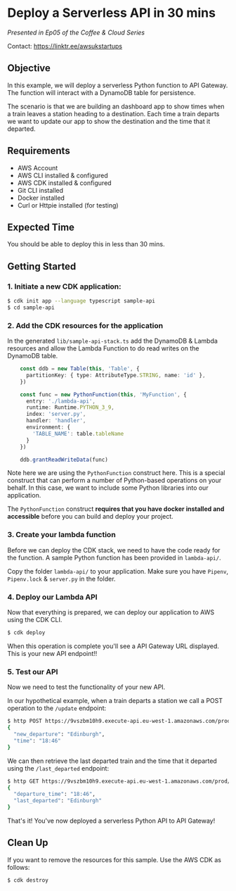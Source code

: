 # Deploy a Serverless API in 30 mins

_Presented in Ep05 of the Coffee & Cloud Series_

Contact: https://linktr.ee/awsukstartups


## Objective

In this example, we will deploy a serverless Python function to API Gateway. The function will interact with a DynamoDB table for persistence.

The scenario is that we are building an dashboard app to show times when a train leaves a station heading to a destination. Each time a train departs we want to update our app to show the destination and the time that it departed.

## Requirements

- AWS Account
- AWS CLI installed & configured
- AWS CDK installed & configured
- Git CLI installed
- Docker installed
- Curl or Httpie installed (for testing)

## Expected Time

You should be able to deploy this in less than 30 mins.

## Getting Started

### 1. Initiate a new CDK application:

```bash
$ cdk init app --language typescript sample-api
$ cd sample-api
```

### 2. Add the CDK resources for the application

In the generated `lib/sample-api-stack.ts` add the DynamoDB & Lambda resources and allow the Lambda Function to do read writes on the DynamoDB table.

```typescript
    const ddb = new Table(this, 'Table', {
      partitionKey: { type: AttributeType.STRING, name: 'id' },
    })

    const func = new PythonFunction(this, 'MyFunction', {
      entry: './lambda-api',
      runtime: Runtime.PYTHON_3_9,
      index: 'server.py',
      handler: 'handler',
      environment: {
        'TABLE_NAME': table.tableName
      }
    })

    ddb.grantReadWriteData(func)
```

Note here we are using the `PythonFunction` construct here. This is a special construct that can perform a number of Python-based operations on your behalf. In this case, we want to include some Python libraries into our application.

The `PythonFunction` construct **requires that you have docker installed and accessible** before you can build and deploy your project.


### 3. Create your lambda function

Before we can deploy the CDK stack, we need to have the code ready for the function. A sample Python function has been provided in `lambda-api/`.

Copy the folder `lambda-api/` to your application. Make sure you have `Pipenv`, `Pipenv.lock` & `server.py` in the folder.


### 4. Deploy our Lambda API

Now that everything is prepared, we can deploy our application to AWS using the CDK CLI.

```bash
$ cdk deploy
```

When this operation is complete you'll see a API Gateway URL displayed. This is your new API endpoint!!


### 5. Test our API

Now we need to test the functionality of your new API.

In our hypothetical example, when a train departs a station we call a POST operation to the `/update` endpoint:

```bash
$ http POST https://9vszbm10h9.execute-api.eu-west-1.amazonaws.com/prod/update
{
  "new_departure": "Edinburgh",
  "time": "18:46"
}
```

We can then retrieve the last departed train and the time that it departed using the `/last_departed` endpoint:

```bash
$ http GET https://9vszbm10h9.execute-api.eu-west-1.amazonaws.com/prod/last_departed
{
  "departure_time": "18:46",
  "last_departed": "Edinburgh"
}
```


That's it! You've now deployed a serverless Python API to API Gateway!


## Clean Up

If you want to remove the resources for this sample. Use the AWS CDK as follows:


```bash
$ cdk destroy
```
